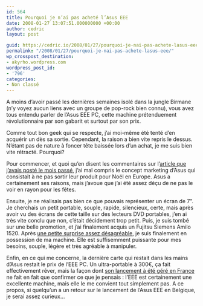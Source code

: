 ```yaml
---
id: 564
title: Pourquoi je n’ai pas acheté l’Asus EEE
date: 2008-01-27 13:07:51.000000000 +00:00
author: cedric
layout: post

guid: https://cedric.io/2008/01/27/pourquoi-je-nai-pas-achete-lasus-eee.html
permalink: "/2008/01/27/pourquoi-je-nai-pas-achete-lasus-eee/"
wp_crosspost_destination:
- akyrho.wordpress.com
wordpress_post_id:
- '796'
categories:
- Non classé
---
```

A moins d’avoir passé les dernières semaines isolé dans la jungle Birmane (n’y voyez aucun liens avec un groupe de pop-rock bien connu), vous avez tous entendu parler de l’Asus EEE PC, cette machine prétenduement révolutionnaire par son gabarit et surtout par son prix.

Comme tout bon geek qui se respecte, j’ai moi-même été tenté d’en acquérir un dès sa sortie. Cependant, la raison a bien vite repris le dessus. N’étant pas de nature à foncer tête baissée lors d’un achat, je me suis bien vite rétracté. Pourquoi?

Pour commencer, et quoi qu’en disent les commentaires sur l’[article que j’avais posté le mois passé](/blog/2007/12/22/asus-eee-pc-ou-comment-foirer-un-buzz-si-bien-commence/), j’ai mal compris le concept marketing d’Asus qui consistait à ne pas sortir leur produit pour Noël en Europe. Asus a certainement ses raisons, mais j’avoue que j’ai été assez déçu de ne pas le voir en rayon pour les fêtes.

Ensuite, je ne réalisais pas bien ce que pouvais représenter un écran de 7”. Je cherchais un petit portable, souple, rapide, silencieux, certe, mais après avoir vu des écrans de cette taille sur des lecteurs DVD portables, j’en ai très vite conclu que non, c’était décidement trop petit. Puis, je suis tombé sur une belle promotion, et j’ai finalement acquis un Fujitsu Siemens Amilo 1520. Après [une petite surprise assez désagréable](http://www.parenthese.be/2008/01/19/ya-de-quoi-raler/), je suis finalement en possession de ma machine. Elle est suffisemment puissante pour mes besoins, souple, légère et très agréable à manipuler.

Enfin, en ce qui me concerne, la dernière carte qui restait dans les mains d’Asus restait le prix de l’EEE PC. Un ultra-portable à 300€, ça fait effectivement rêver, mais la façon dont [son lancement à été géré en France](http://www.presse-citron.net/?2008/01/24/2990-asus-eeepc-et-sfr-la-mauvais-scenario) ne fait en fait que confirmer ce que je pensais : l’EEE est certainement une excellente machine, mais elle le me convient tout simplement pas. A ce propos, si quelqu’un a un retour sur le lancement de l’Asus EEE en Belgique, je serai assez curieux…